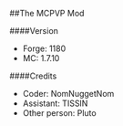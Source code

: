 ##The MCPVP Mod

####Version

- Forge: 1180
- MC: 1.7.10

####Credits

- Coder: NomNuggetNom
- Assistant: TISSIN
- Other person: Pluto
